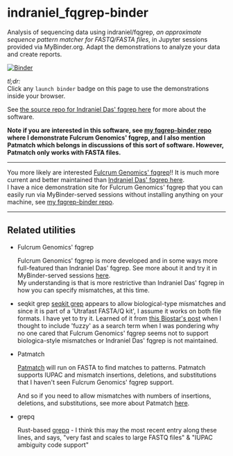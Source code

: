
# indraniel_fqgrep-binder
Analysis of sequencing data using indraniel/fqgrep, *an approximate sequence pattern matcher for FASTQ/FASTA files*, in Jupyter sessions provided via MyBinder.org. Adapt the demonstrations to analyze your data and create reports.

[![Binder](https://mybinder.org/badge_logo.svg)](https://mybinder.org/v2/gh/fomightez/indraniel_fqgrep-binder/HEAD?urlpath=%2Flab%2Ftree%2FDemonstrate+indraniel+fqgrep.ipynb)


*tl;dr:*  
Click any `launch binder` badge on this page to use the demonstrations inside your browser.

See [the source repo for Indraniel Das' fqgrep here](https://github.com/indraniel/fqgrep) for more about the software.

**Note if you are interested in this software, see [my fqgrep-binder repo](https://github.com/fomightez/fqgrep-binder) where I demonstrate Fulcrum Genomics' fqgrep, and I also mention Patmatch which belongs in discussions of this sort of software. However, Patmatch only works with FASTA files.**

------------------

You more likely are interested [Fulcrum Genomics' fqgrep](https://github.com/fulcrumgenomics/fqgrep)!! It is much more current and better maintained than [Indraniel Das' fqgrep here](https://github.com/indraniel/fqgrep).  
I have a nice demonstration site for Fulcrum Genomics' fqgrep that you can easily run via MyBinder-served sessions without installing anything on your machine, see [my fqgrep-binder repo](https://github.com/fomightez/fqgrep-binder).


------------------

## Related utilities

- Fulcrum Genomics' fqgrep

	Fulcrum Genomics' fqgrep is more developed and in some ways more full-featured than Indraniel Das' fqgrep.
	See more about it and try it in MyBinder-served sessions [here](https://github.com/fomightez/fqgrep-binder).  
	My understanding is that is more restrictive than Indraniel Das' fqgrep in how you can specify mismatches, at this time.

- seqkit grep
	[seqkit grep](https://bioinf.shenwei.me/seqkit/usage/#grep) appears to allow biological-type mismatches and since it is part of a 'Utrafast FASTA/Q kit', I assume it works on both file formats. I have yet to try it. Learned of it from [this Biostar's post](https://www.biostars.org/p/346852/#346875) when I thought to include 'fuzzy' as a search term when I was pondering why no one cared that Fulcrum Genomics' fqgrep seems not to support biologica-style mismatches or Indraniel Das' fqgrep is not maintained.

- Patmatch

	[Patmatch](https://github.com/fomightez/patmatch-binder) will run on FASTA to find matches to patterns. Patmatch supports IUPAC and mismatch insertions, deletions, and substitutions that I haven't seen Fulcrum Genomics' fqgrep support. 

	And so if you need to allow mismatches with numbers of insertions, deletions, and substitutions, see more about Patmatch [here](https://github.com/fomightez/patmatch-binder).

- grepq

	Rust-based [grepq](https://github.com/Rbfinch/grepq) - I think this may the most recent entry along these lines, and says, "very fast and scales to large FASTQ files" & "IUPAC ambiguity code support"

